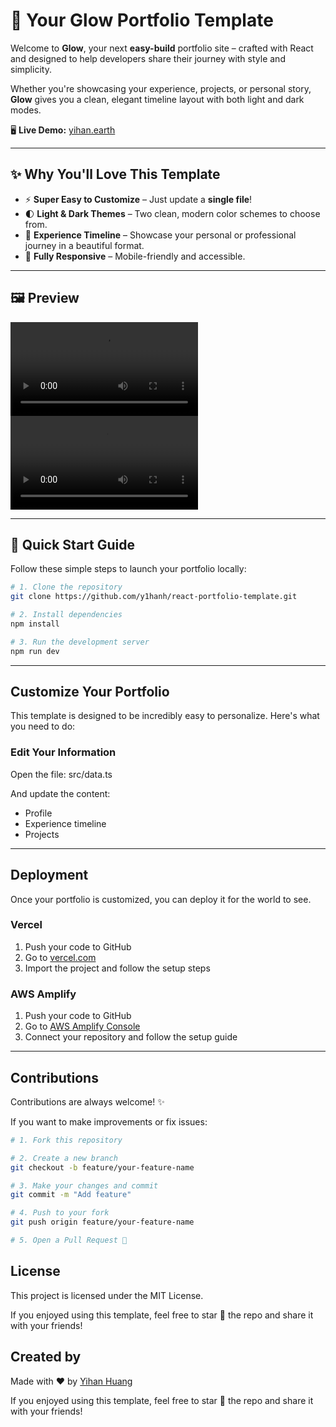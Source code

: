 # 🌱 Your Glow Portfolio Template

Welcome to **Glow**, your next **easy-build** portfolio site – crafted with React and designed to help developers share their journey with style and simplicity.

Whether you're showcasing your experience, projects, or personal story, **Glow** gives you a clean, elegant timeline layout with both light and dark modes.

🖥 **Live Demo:** [yihan.earth](https://yihan.earth)

---

## ✨ Why You'll Love This Template

- ⚡ **Super Easy to Customize** – Just update a **single file**!
- 🌓 **Light & Dark Themes** – Two clean, modern color schemes to choose from.
- 📅 **Experience Timeline** – Showcase your personal or professional journey in a beautiful format.
- 📱 **Fully Responsive** – Mobile-friendly and accessible.

---

## 🖼 Preview

![Light Mode Preview](https://images-portfolio-web.s3.ap-southeast-2.amazonaws.com/light.mp4)
![Dark Mode Preview](https://images-portfolio-web.s3.ap-southeast-2.amazonaws.com/dark.mp4)

---

## 🚀 Quick Start Guide

Follow these simple steps to launch your portfolio locally:

```bash
# 1. Clone the repository
git clone https://github.com/y1hanh/react-portfolio-template.git

# 2. Install dependencies
npm install

# 3. Run the development server
npm run dev
```
---

## Customize Your Portfolio

This template is designed to be incredibly easy to personalize. Here's what you need to do:

### Edit Your Information

Open the file: src/data.ts

And update the content:

- Profile
- Experience timeline  
- Projects

---

## Deployment

Once your portfolio is customized, you can deploy it for the world to see.

### Vercel

1. Push your code to GitHub  
2. Go to [vercel.com](https://vercel.com)  
3. Import the project and follow the setup steps

### AWS Amplify

1. Push your code to GitHub  
2. Go to [AWS Amplify Console](https://aws.amazon.com/amplify/)  
3. Connect your repository and follow the setup guide

---

## Contributions

Contributions are always welcome! ✨

If you want to make improvements or fix issues:

```bash
# 1. Fork this repository

# 2. Create a new branch
git checkout -b feature/your-feature-name

# 3. Make your changes and commit
git commit -m "Add feature"

# 4. Push to your fork
git push origin feature/your-feature-name

# 5. Open a Pull Request 🚀
```

## License
This project is licensed under the MIT License.

If you enjoyed using this template, feel free to star 🌟 the repo and share it with your friends!

## Created by
Made with ❤️ by [Yihan Huang](https://github.com/y1hanh)

If you enjoyed using this template, feel free to star 🌟 the repo and share it with your friends!
